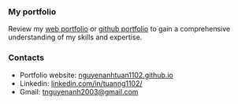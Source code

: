 <h3 align="left">My portfolio</h3>
Review my <a href="https://nguyenanhtuan1102.github.io/">web portfolio</a> or <a href="https://github.com/nguyenanhtuan1102/portfolio">github portfolio</a> to gain a comprehensive understanding of my skills and expertise.


<h3 align="left">Contacts</h3>

- Portfolio website: <a href="https://nguyenanhtuan1102.github.io/">nguyenanhtuan1102.github.io</a>
- Linkedin: <a href="https://linkedin.com/in/tuanng1102/">linkedin.com/in/tuanng1102/</a>
- Gmail: tnguyenanh2003@gmail.com
